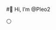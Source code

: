  #👋 Hi, I’m @Pleo2
 
⚪
<!---
Pleo2/Pleo2 is a ✨ special ✨ repository because its `README.md` (this file) appears on your GitHub profile.
You can click the Preview link to take a look at your changes.
--->
